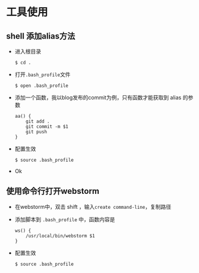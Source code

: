 # 工具使用

## shell 添加alias方法

- 进入根目录

  ```shell
  $ cd .
  ```

- 打开`.bash_profile`文件

  ```shell
  $ open .bash_profile
  ```

- 添加一个函数，我以blog发布的commit为例，只有函数才能获取到 alias 的参数

  ```
  aa() {
      git add .
      git commit -m $1
      git push
  }
  ```

- 配置生效

  ```shell
  $ source .bash_profile
  ```

- Ok



## 使用命令行打开webstorm

- 在webstorm中，双击 shift ，输入`create command-line`，复制路径

- 添加脚本到 `.bash_profile` 中，函数内容是

  ```
  ws() {
      /usr/local/bin/webstorm $1
  }
  ```

- 配置生效

  ```shell
  $ source .bash_profile
  ```

